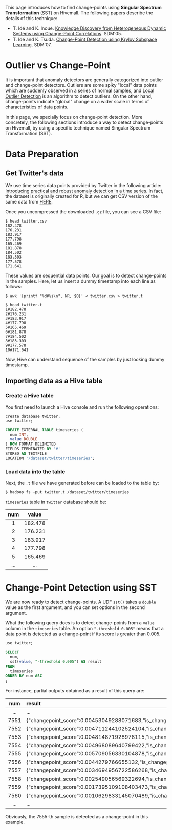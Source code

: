 <!--
  Licensed to the Apache Software Foundation (ASF) under one
  or more contributor license agreements.  See the NOTICE file
  distributed with this work for additional information
  regarding copyright ownership.  The ASF licenses this file
  to you under the Apache License, Version 2.0 (the
  "License"); you may not use this file except in compliance
  with the License.  You may obtain a copy of the License at

    http://www.apache.org/licenses/LICENSE-2.0

  Unless required by applicable law or agreed to in writing,
  software distributed under the License is distributed on an
  "AS IS" BASIS, WITHOUT WARRANTIES OR CONDITIONS OF ANY
  KIND, either express or implied.  See the License for the
  specific language governing permissions and limitations
  under the License.
-->
        
This page introduces how to find change-points using **Singular Spectrum Transformation** (SST) on Hivemall. The following papers describe the details of this technique:

* T. Idé and K. Inoue. [Knowledge Discovery from Heterogeneous Dynamic Systems using Change-Point Correlations](http://epubs.siam.org/doi/abs/10.1137/1.9781611972757.63). SDM'05.
* T. Idé and K. Tsuda. [Change-Point Detection using Krylov Subspace Learning](http://epubs.siam.org/doi/abs/10.1137/1.9781611972771.54). SDM'07.

<!-- toc -->

# Outlier vs Change-Point

It is important that anomaly detectors are generally categorized into outlier and change-point detectors. Outliers are some spiky "local" data points which are suddenly observed in a series of normal samples, and [Local Outlier Detection](lof.md) is an algorithm to detect outliers. On the other hand, change-points indicate "global" change on a wider scale in terms of characteristics of data points.

In this page, we specially focus on change-point detection. More concretely, the following sections introduce a way to detect change-points on Hivemall, by using a specific technique named Singular Spectrum Transformation (SST).

# Data Preparation

## Get Twitter's data

We use time series data points provided by Twitter in the following article: [Introducing practical and robust anomaly detection in a time series](https://blog.twitter.com/2015/introducing-practical-and-robust-anomaly-detection-in-a-time-series). In fact, the dataset is originally created for R, but we can get CSV version of the same data from [HERE](https://github.com/apache/incubator-hivemall/blob/master/core/src/test/resources/hivemall/anomaly/twitter.csv.gz?raw=true).

Once you uncompressed the downloaded `.gz` file, you can see a CSV file:

```
$ head twitter.csv
182.478
176.231
183.917
177.798
165.469
181.878
184.502
183.303
177.578
171.641
```

These values are sequential data points. Our goal is to detect change-points in the samples. Here, let us insert a dummy timestamp into each line as follows:

```
$ awk '{printf "%d#%s\n", NR, $0}' < twitter.csv > twitter.t
```

```
$ head twitter.t
1#182.478
2#176.231
3#183.917
4#177.798
5#165.469
6#181.878
7#184.502
8#183.303
9#177.578
10#171.641
```

Now, Hive can understand sequence of the samples by just looking dummy timestamp.

## Importing data as a Hive table

### Create a Hive table

You first need to launch a Hive console and run the following operations:

```
create database twitter;
use twitter;
```

```sql
CREATE EXTERNAL TABLE timeseries (
  num INT,
  value DOUBLE
) ROW FORMAT DELIMITED
FIELDS TERMINATED BY '#'
STORED AS TEXTFILE
LOCATION '/dataset/twitter/timeseries';
```

### Load data into the table

Next, the `.t` file we have generated before can be loaded to the table by:

```
$ hadoop fs -put twitter.t /dataset/twitter/timeseries
```

`timeseries` table in `twitter` database should be:

| num | value |
|:---:|:---:|
|1|182.478|
|2|176.231|
|3|183.917|
|4|177.798|
|5|165.469|
|...|...|

# Change-Point Detection using SST

We are now ready to detect change-points. A UDF `sst()` takes a `double` value as the first argument, and you can set options in the second argument. 

What the following query does is to detect change-points from a `value` column in the `timeseries` table. An option `"-threshold 0.005"` means that a data point is detected as a change-point if its score is greater than 0.005.

```
use twitter;
```

```sql
SELECT
  num,
  sst(value, "-threshold 0.005") AS result
FROM
  timeseries
ORDER BY num ASC
;
```

For instance, partial outputs obtained as a result of this query are:

| num | result |
|:---:|:---|
|...|...|
|7551  |  {"changepoint_score":0.00453049288071683,"is_changepoint":false}|
|7552 |   {"changepoint_score":0.004711244102524104,"is_changepoint":false}|
|7553  |  {"changepoint_score":0.004814871928978115,"is_changepoint":false}|
|7554 |   {"changepoint_score":0.004968089640799422,"is_changepoint":false}|
|7555 |   {"changepoint_score":0.005709056330104878,"is_changepoint":true}|
|7556   | {"changepoint_score":0.0044279766655132,"is_changepoint":false}|
|7557  |  {"changepoint_score":0.0034694956722586268,"is_changepoint":false}|
|7558  |  {"changepoint_score":0.002549056569322694,"is_changepoint":false}|
|7559  |  {"changepoint_score":0.0017395109108403473,"is_changepoint":false}|
|7560  |  {"changepoint_score":0.0010629833145070489,"is_changepoint":false}|
|...|...|

Obviously, the 7555-th sample is detected as a change-point in this example.
